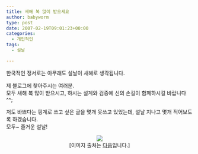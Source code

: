 ```yaml
---
title: 새해 복 많이 받으세요
author: babyworm
type: post
date: 2007-02-19T09:01:23+00:00
categories:
  - 개인적인
tags:
  - 설날

---
```

한국적인 정서로는 아무래도 설날이 새해로 생각됩니다.<br>

제 블로그에 찾아주시는 여러분.<br>
모두 새해 복 많이 받으시고, 하시는 설계와 검증에 신의 손길이 함께하시길 바랍니다 ^^;

저도 바쁘다는 핑계로 쓰고 싶은 글을 몇개 못쓰고 있었는데, 설날 지나고 몇개 적어보도록 하겠습니다.<br>
모두~ 즐거운 설날!

<P align=center><IMG src="https://i0.wp.com/photo-media.hanmail.net/daum/cartoon/200502/08/d1m.jpg?w=625" data-recalc-dims="1" /><br>
[이미지 출처는 <A href="http://photo-media.hanmail.net/daum/cartoon/200502/08/d1m.jpg" target=_blank>다음</A>입니다.]</p>
